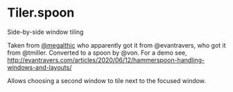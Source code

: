 # Tiler.spoon
Side-by-side window tiling

Taken from [@megalthic](https://github.com/megalithic/dotfiles/blob/master/hammerspoon/hammerspoon.symlink/bindings/movewindows.lua) who apparently got it from @evantravers, who got it from @tmiller. Converted to a spoon by @von. For a demo see, http://evantravers.com/articles/2020/06/12/hammerspoon-handling-windows-and-layouts/

Allows choosing a second window to tile next to the focused window.
